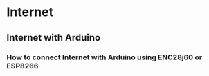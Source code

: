 # Internet 
<h2>Internet with Arduino</h2>

<h3>How to connect Internet with Arduino using ENC28j60 or ESP8266</h3>

